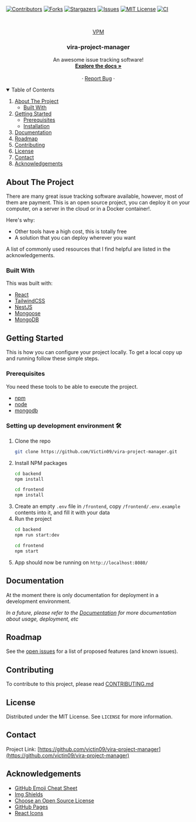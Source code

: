 <!-- PROJECT SHIELDS -->
<!--
*** I'm using markdown "reference style" links for readability.
*** Reference links are enclosed in brackets [ ] instead of parentheses ( ).
*** See the bottom of this document for the declaration of the reference variables
*** for contributors-url, forks-url, etc. This is an optional, concise syntax you may use.
*** https://www.markdownguide.org/basic-syntax/#reference-style-links
-->
[![Contributors][contributors-shield]][contributors-url]
[![Forks][forks-shield]][forks-url]
[![Stargazers][stars-shield]][stars-url]
[![Issues][issues-shield]][issues-url]
[![MIT License][license-shield]][license-url]
[![CI][ci-shield]][ci-url]



<!-- PROJECT LOGO -->
<br />
<p align="center">
  <a href="https://github.com/victin09/vira-project-manager">
    <!-- <img src="images/logo.png" alt="Logo" width="80" height="80"> -->
    VPM
  </a>

  <h3 align="center">vira-project-manager</h3>

  <p align="center">
    An awesome issue tracking software!
    <br />
    <a href="https://github.com/victin09/vira-project-manager"><strong>Explore the docs »</strong></a>
    <br />
    <br />
    <!-- <a href="https://github.com/victin09/vira-project-manager">View Demo</a> -->
    ·
    <a href="https://github.com/victin09/vira-project-manager/issues">Report Bug</a>
    ·
    <!-- <a href="https://github.com/victin09/vira-project-manager/issues">Request Feature</a> -->
  </p>
</p>



<!-- TABLE OF CONTENTS -->
<details open="open">
  <summary>Table of Contents</summary>
  <ol>
    <li>
      <a href="#about-the-project">About The Project</a>
      <ul>
        <li><a href="#built-with">Built With</a></li>
      </ul>
    </li>
    <li>
      <a href="#getting-started">Getting Started</a>
      <ul>
        <li><a href="#prerequisites">Prerequisites</a></li>
        <li><a href="#installation">Installation</a></li>
      </ul>
    </li>
    <li><a href="#documentation">Documentation</a></li>
    <li><a href="#roadmap">Roadmap</a></li>
    <li><a href="#contributing">Contributing</a></li>
    <li><a href="#license">License</a></li>
    <li><a href="#contact">Contact</a></li>
    <li><a href="#acknowledgements">Acknowledgements</a></li>
  </ol>
</details>



<!-- ABOUT THE PROJECT -->
## About The Project

<!-- [![Product Name Screen Shot][product-screenshot]](https://example.com) -->

There are many great issue tracking software available, however, most of them are payment. This is an open source project, you can deploy it on your computer, on a server in the cloud or in a Docker container!.

Here's why:
* Other tools have a high cost, this is totally free
* A solution that you can deploy wherever you want

A list of commonly used resources that I find helpful are listed in the acknowledgements.

### Built With

This was built with:
* [React](https://reactjs.org/)
* [TailwindCSS](https://tailwindcss.com)
* [NestJS](https://nestjs.com/)
* [Mongoose](https://mongoosejs.com/)
* [MongoDB](https://www.mongodb.com/)



<!-- GETTING STARTED -->
## Getting Started

This is how you can configure your project locally.
To get a local copy up and running follow these simple steps.

### Prerequisites

You need these tools to be able to execute the project.
* [npm](https://nodejs.org/)
* [node](https://nodejs.org/)
* [mongodb](https://www.mongodb.com/)

### Setting up development environment 🛠

1. Clone the repo
   ```sh
   git clone https://github.com/Victin09/vira-project-manager.git
   ```
2. Install NPM packages
   ```sh
   cd backend
   npm install
   ```
   ```sh
   cd frontend
   npm install
   ```
3. Create an empty `.env` file in `/frontend`, copy `/frontend/.env.example` contents into it, and fill it with your data
4. Run the project
   ```sh
   cd backend
   npm run start:dev
   ```
   ```sh
   cd frontend
   npm start
   ```
5. App should now be running on `http://localhost:8080/`


<!-- DOCS EXAMPLES -->
## Documentation

At the moment there is only documentation for deployment in a development environment.

_In a future, please refer to the [Documentation](https://github.com/Victin09/vira-project-manager/wiki) for more documentation about usage, deployment, etc_


<!-- ROADMAP -->
## Roadmap

See the [open issues](https://github.com/victin09/vira-project-manager/issues) for a list of proposed features (and known issues).


<!-- CONTRIBUTING -->
## Contributing

To contribute to this project, please read [CONTRIBUTING.md](./CONTRIBUTING.md)


<!-- LICENSE -->
## License

Distributed under the MIT License. See `LICENSE` for more information.


<!-- CONTACT -->
## Contact

<!-- Victor Gomez - [@your_twitter](https://twitter.com/your_username) - email@example.com -->

Project Link: [https://github.com/victin09/vira-project-manager](https://github.com/victin09/vira-project-manager)


<!-- ACKNOWLEDGEMENTS -->
## Acknowledgements
* [GitHub Emoji Cheat Sheet](https://www.webpagefx.com/tools/emoji-cheat-sheet)
* [Img Shields](https://shields.io)
* [Choose an Open Source License](https://choosealicense.com)
* [GitHub Pages](https://pages.github.com)
* [React Icons](https://react-icons.github.io/react-icons/)


<!-- MARKDOWN LINKS & IMAGES -->
<!-- https://www.markdownguide.org/basic-syntax/#reference-style-links -->
[contributors-shield]: https://img.shields.io/github/contributors/victin09/vira-project-manager&logo=github&logoColor=white
[contributors-url]: https://github.com/victin09/vira-project-manager/graphs/contributors
[forks-shield]: https://img.shields.io/github/forks/victin09/vira-project-manager.svg&logo=github&logoColor=white
[forks-url]: https://github.com/victin09/vira-project-manager/network/members
[stars-shield]: https://img.shields.io/github/stars/victin09/vira-project-manager.svg&logo=github&logoColor=white
[stars-url]: https://github.com/victin09/vira-project-manager/stargazers
[issues-shield]: https://img.shields.io/github/issues/victin09/vira-project-manager.svg&logo=tinder&logoColor=white
[issues-url]: https://github.com/victin09/vira-project-manager/issues
[license-shield]: https://img.shields.io/github/license/victin09/vira-project-manager.svg&logo=github&logoColor=white
[license-url]: https://github.com/victin09/vira-project-manager/blob/master/LICENSE.txt
[ci-shield]: https://img.shields.io/github/workflow/status/Victin09/vira-project-manager/Main?label=Build&logo=skyliner&logoColor=white
[ci-url]: https://github.com/Victin09/vira-project-manager/actions/workflows/main.yml
[product-screenshot]: images/screenshot.png